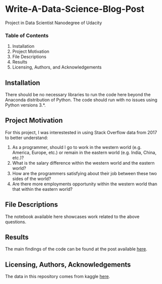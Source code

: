 # Write-A-Data-Science-Blog-Post
Project in Data Scientist Nanodegree of Udacity

### Table of Contents

1. Installation
2. Project Motivation
3. File Descriptions
4. Results
5. Licensing, Authors, and Acknowledgements

## Installation 

There should be no necessary libraries to run the code here beyond the Anaconda distribution of Python.  The code should run with no issues using Python versions 3.*.

## Project Motivation

For this project, I was interestested in using Stack Overflow data from 2017 to better understand:

1. As a programmer, should I go to work in the western world (e.g. America, Europe, etc.) or remain in the eastern world (e.g. India, China, etc.)?
2. What is the salary difference within the western world and the eastern world?
3. How are the programmers satisfying about their job between these two sides of the world?
4. Are there more employments opportunity within the western world than that within the eastern world?

## File Descriptions

The notebook available here showcases work related to the above questions.  

## Results

The main findings of the code can be found at the post available [here]().

## Licensing, Authors, Acknowledgements

The data in this repository comes from kaggle [here](https://www.kaggle.com/stackoverflow/so-survey-2017/data).
